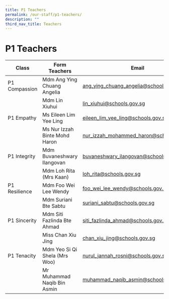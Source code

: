 ```yaml
---
title: P1 Teachers
permalink: /our-staff/p1-teachers/
description: ""
third_nav_title: Teachers
---
```

<h1><b>P1 Teachers</b></h1>



| Class | Form Teachers | Email |
| -------- | -------- | -------- |
| P1 Compassion    | Mdm Ang Ying Chuang Angelia    | [ang_ying_chuang_angelia@schools.gov.sg](mailto:ang_ying_chuang_angelia@schools.gov.sg)     |
| |Mdm Lin Xiuhui|[lin_xiuhui@schools.gov.sg](mailto:lin_xiuhui@schools.gov.sg)|
|P1 Empathy|Ms Eileen Lim Yee Ling|[eileen_lim_yee_ling@schools.gov.sg](eileen_lim_yee_ling@schools.gov.sg)|
| |Ms Nur Izzah Binte Mohd Haron|[nur_izzah_mohammed_haron@schools.gov.sg](mailto:nur_izzah_mohammed_haron@schools.gov.sg)|
|P1 Integrity|Mdm Buvaneshwary Ilangovan|[buvaneshwary_ilangovan@schools.gov.sg](mailto:buvaneshwary_ilangovan@schools.gov.sg)|
| |Mdm Loh Rita (Mrs Kaan)|[loh_rita@schools.gov.sg](mailto:loh_rita@schools.gov.sg)|
|P1 Resilience|Mdm Foo Wei Lee Wendy|[foo_wei_lee_wendy@schools.gov.sg](mailto:foo_wei_lee_wendy@schools.gov.sg)|
| |Mdm Suriani Bte Sabtu|[suriani_sabtu@schools.gov.sg](mailto:suriani_sabtu@schools.gov.sg)|
|P1 Sincerity|Mdm Siti Fazlinda Bte Ahmad|[siti_fazlinda_ahmad@schools.gov.sg](mailto:siti_fazlinda_ahmad@schools.gov.sg)|
| |Miss Chan Xiu Jing|[chan_xiu_jing@schools.gov.sg](mailto:chan_xiu_jing@schools.gov.sg)|
|P1 Tenacity|Mdm Yeo Si Qi Shela (Mrs Woo)|[nurul_jannah_rosni@schools.gov.sg](mailto:nurul_jannah_rosni@schools.gov.sg)|
| |Mr Muhammad Naqib Bin Asmin |[muhammad_naqib_asmin@schools.gov.sg](mailto:muhammad_naqib_asmin@schools.gov.sg)|